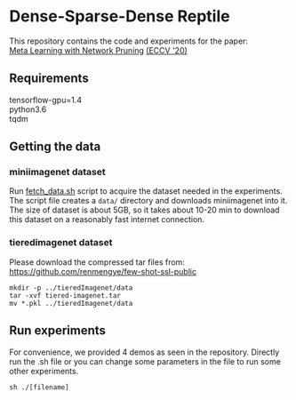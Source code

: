 # Dense-Sparse-Dense Reptile
 This repository contains the code and experiments for the paper:  
 [Meta Learning with Network Pruning](http://arxiv.org/abs/2007.03219)
 [(ECCV '20)](https://eccv2020.eu/)
 
## Requirements
tensorflow-gpu=1.4  
python3.6  
tqdm  

## Getting the data  
### miniimagenet dataset
Run [fetch_data.sh](fetch_data.sh) script to acquire the dataset needed in the experiments. The script file creates a `data/` directory and downloads miniimagenet into it.
The size of dataset is about 5GB, so it takes about 10-20 min to download this dataset on a reasonably fast internet connection.

### tieredimagenet dataset  
Please download the compressed tar files from: https://github.com/renmengye/few-shot-ssl-public  
```
mkdir -p ../tieredImagenet/data  
tar -xvf tiered-imagenet.tar  
mv *.pkl ../tieredImagenet/data  
```

## Run experiments
For convenience, we provided 4 demos as seen in the repository. Directly run the .sh file or you can change some parameters in the file to run some other experiments.
```
sh ./[filename]
```
